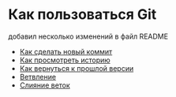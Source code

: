 # Как пользоваться Git

добавил несколько изменений
в файл README
- [Как сделать новый коммит](./commmit_help.md)
- [Как просмотреть историю](./log_help.md)
- [Как вернуться к прошлой версии](./reset_help.md)
- [Ветвление](./branch_help.md)
- [Слияние веток](./merge_help.md)
